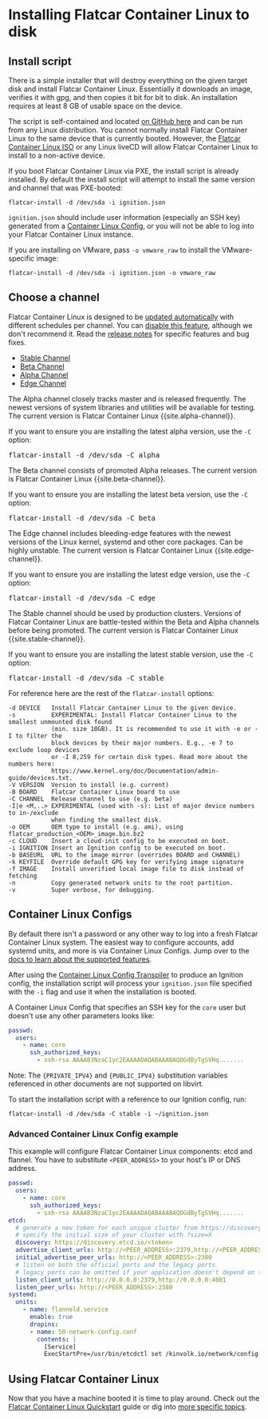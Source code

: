 # Installing Flatcar Container Linux to disk

## Install script

There is a simple installer that will destroy everything on the given target disk and install Flatcar Container Linux. Essentially it downloads an image, verifies it with gpg, and then copies it bit for bit to disk. An installation requires at least 8 GB of usable space on the device.

The script is self-contained and located [on GitHub here][flatcar-install] and can be run from any Linux distribution. You cannot normally install Flatcar Container Linux to the same device that is currently booted. However, the [Flatcar Container Linux ISO][flatcar-iso] or any Linux liveCD will allow Flatcar Container Linux to install to a non-active device.

If you boot Flatcar Container Linux via PXE, the install script is already installed. By default the install script will attempt to install the same version and channel that was PXE-booted:

```shell
flatcar-install -d /dev/sda -i ignition.json
```

`ignition.json` should include user information (especially an SSH key) generated from a [Container Linux Config][clc-section], or you will not be able to log into your Flatcar Container Linux instance.

If you are installing on VMware, pass `-o vmware_raw` to install the VMware-specific image:

```shell
flatcar-install -d /dev/sda -i ignition.json -o vmware_raw
```

## Choose a channel

Flatcar Container Linux is designed to be [updated automatically][update-strategies] with different schedules per channel. You can [disable this feature](update-strategies.md), although we don't recommend it. Read the [release notes](https://flatcar-linux.org/releases) for specific features and bug fixes.

<div id="install">
  <ul class="nav nav-tabs">
    <li class="active"><a href="#stable-create" data-toggle="tab">Stable Channel</a></li>
    <li><a href="#beta-create" data-toggle="tab">Beta Channel</a></li>
    <li><a href="#alpha-create" data-toggle="tab">Alpha Channel</a></li>
    <li><a href="#edge-create" data-toggle="tab">Edge Channel</a></li>
  </ul>
  <div class="tab-content coreos-docs-image-table">
    <div class="tab-pane" id="alpha-create">
      <p>The Alpha channel closely tracks master and is released frequently. The newest versions of system libraries and utilities will be available for testing. The current version is Flatcar Container Linux {{site.alpha-channel}}.</p>
      <p>If you want to ensure you are installing the latest alpha version, use the <code>-C</code> option:</p>
      <pre>flatcar-install -d /dev/sda -C alpha</pre>
    </div>
    <div class="tab-pane" id="beta-create">
      <p>The Beta channel consists of promoted Alpha releases. The current version is Flatcar Container Linux {{site.beta-channel}}.</p>
      <p>If you want to ensure you are installing the latest beta version, use the <code>-C</code> option:</p>
      <pre>flatcar-install -d /dev/sda -C beta</pre>
    </div>
    <div class="tab-pane" id="edge-create">
      <p>The Edge channel includes bleeding-edge features with the newest versions of the Linux kernel, systemd and other core packages. Can be highly unstable. The current version is Flatcar Container Linux {{site.edge-channel}}.</p>
      <p>If you want to ensure you are installing the latest edge version, use the <code>-C</code> option:</p>
      <pre>flatcar-install -d /dev/sda -C edge</pre>
    </div>
    <div class="tab-pane active" id="stable-create">
      <p>The Stable channel should be used by production clusters. Versions of Flatcar Container Linux are battle-tested within the Beta and Alpha channels before being promoted. The current version is Flatcar Container Linux {{site.stable-channel}}.</p>
      <p>If you want to ensure you are installing the latest stable version, use the <code>-C</code> option:</p>
      <pre>flatcar-install -d /dev/sda -C stable</pre>
    </div>
  </div>
</div>

For reference here are the rest of the `flatcar-install` options:

```shell
-d DEVICE   Install Flatcar Container Linux to the given device.
-s          EXPERIMENTAL: Install Flatcar Container Linux to the smallest unmounted disk found
            (min. size 10GB). It is recommended to use it with -e or -I to filter the
            block devices by their major numbers. E.g., -e 7 to exclude loop devices
            or -I 8,259 for certain disk types. Read more about the numbers here:
            https://www.kernel.org/doc/Documentation/admin-guide/devices.txt.
-V VERSION  Version to install (e.g. current)
-B BOARD    Flatcar Container Linux board to use
-C CHANNEL  Release channel to use (e.g. beta)
-I|e <M,..> EXPERIMENTAL (used with -s): List of major device numbers to in-/exclude
            when finding the smallest disk.
-o OEM      OEM type to install (e.g. ami), using flatcar_production_<OEM>_image.bin.bz2
-c CLOUD    Insert a cloud-init config to be executed on boot.
-i IGNITION Insert an Ignition config to be executed on boot.
-b BASEURL  URL to the image mirror (overrides BOARD and CHANNEL)
-k KEYFILE  Override default GPG key for verifying image signature
-f IMAGE    Install unverified local image file to disk instead of fetching
-n          Copy generated network units to the root partition.
-v          Super verbose, for debugging.
```

## Container Linux Configs

By default there isn't a password or any other way to log into a fresh Flatcar Container Linux system. The easiest way to configure accounts, add systemd units, and more is via Container Linux Configs. Jump over to the [docs to learn about the supported features][cl-configs].

After using the [Container Linux Config Transpiler][ct] to produce an Ignition config, the installation script will process your `ignition.json` file specified with the `-i` flag and use it when the installation is booted.

A Container Linux Config that specifies an SSH key for the `core` user but doesn't use any other parameters looks like:

```yaml
passwd:
  users:
    - name: core
      ssh_authorized_keys:
        - ssh-rsa AAAAB3NzaC1yc2EAAAADAQABAAABAQDGdByTgSVHq.......
```

Note: The `{PRIVATE_IPV4}` and `{PUBLIC_IPV4}` substitution variables referenced in other documents are not supported on libvirt.

To start the installation script with a reference to our Ignition config, run:

```shell
flatcar-install -d /dev/sda -C stable -i ~/ignition.json
```

### Advanced Container Linux Config example

This example will configure Flatcar Container Linux components: etcd and flannel. You have to substitute `<PEER_ADDRESS>` to your host's IP or DNS address.

```yaml
passwd:
  users:
    - name: core
      ssh_authorized_keys:
        - ssh-rsa AAAAB3NzaC1yc2EAAAADAQABAAABAQDGdByTgSVHq.......
etcd:
  # generate a new token for each unique cluster from https://discovery.etcd.io/new?size=3
  # specify the initial size of your cluster with ?size=X
  discovery: https://discovery.etcd.io/<token>
  advertise_client_urls: http://<PEER_ADDRESS>:2379,http://<PEER_ADDRESS>:4001
  initial_advertise_peer_urls: http://<PEER_ADDRESS>:2380
  # listen on both the official ports and the legacy ports
  # legacy ports can be omitted if your application doesn't depend on them
  listen_client_urls: http://0.0.0.0:2379,http://0.0.0.0:4001
  listen_peer_urls: http://<PEER_ADDRESS>:2380
systemd:
  units:
    - name: flanneld.service
      enable: true
      dropins:
      - name: 50-network-config.conf
        contents: |
          [Service]
          ExecStartPre=/usr/bin/etcdctl set /kinvolk.io/network/config '{"Network":"10.1.0.0/16", "Backend": {"Type": "vxlan"}}'
```

## Using Flatcar Container Linux

Now that you have a machine booted it is time to play around. Check out the [Flatcar Container Linux Quickstart][quickstart] guide or dig into [more specific topics][docs-root].

[quickstart]: quickstart.md
[docs-root]: https://docs.flatcar-linux.org
[update-strategies]: https://docs.flatcar-linux.org/os/update-strategies/
[flatcar-iso]: booting-with-iso.md
[clc-section]: #container-linux-configs
[flatcar-install]: https://raw.githubusercontent.com/flatcar-linux/init/flatcar-master/bin/flatcar-install
[cl-configs]: provisioning.md
[ct]: https://github.com/coreos/container-linux-config-transpiler/blob/master/doc/overview.md
